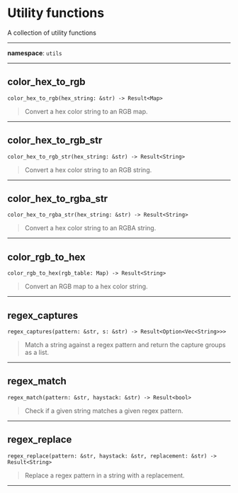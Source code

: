 # Utility functions

A collection of utility functions

---

**namespace**: `utils`

---

## color_hex_to_rgb

```rust,ignore
color_hex_to_rgb(hex_string: &str) -> Result<Map>
```

> Convert a hex color string to an RGB map.

---
## color_hex_to_rgb_str

```rust,ignore
color_hex_to_rgb_str(hex_string: &str) -> Result<String>
```

> Convert a hex color string to an RGB string.

---
## color_hex_to_rgba_str

```rust,ignore
color_hex_to_rgba_str(hex_string: &str) -> Result<String>
```

> Convert a hex color string to an RGBA string.

---
## color_rgb_to_hex

```rust,ignore
color_rgb_to_hex(rgb_table: Map) -> Result<String>
```

> Convert an RGB map to a hex color string.

---
## regex_captures

```rust,ignore
regex_captures(pattern: &str, s: &str) -> Result<Option<Vec<String>>>
```

> Match a string against a regex pattern and return the capture groups as a list.

---
## regex_match

```rust,ignore
regex_match(pattern: &str, haystack: &str) -> Result<bool>
```

> Check if a given string matches a given regex pattern.

---
## regex_replace

```rust,ignore
regex_replace(pattern: &str, haystack: &str, replacement: &str) -> Result<String>
```

> Replace a regex pattern in a string with a replacement.

---
